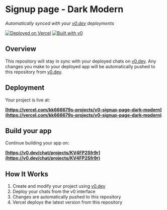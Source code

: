 # Signup page - Dark Modern

*Automatically synced with your [v0.dev](https://v0.dev) deployments*

[![Deployed on Vercel](https://img.shields.io/badge/Deployed%20on-Vercel-black?style=for-the-badge&logo=vercel)](https://vercel.com/kk666679s-projects/v0-signup-page-dark-modern)
[![Built with v0](https://img.shields.io/badge/Built%20with-v0.dev-black?style=for-the-badge)](https://v0.dev/chat/projects/KV4FP2Sfr9r)

## Overview

This repository will stay in sync with your deployed chats on [v0.dev](https://v0.dev).
Any changes you make to your deployed app will be automatically pushed to this repository from [v0.dev](https://v0.dev).

## Deployment

Your project is live at:

**[https://vercel.com/kk666679s-projects/v0-signup-page-dark-modern](https://vercel.com/kk666679s-projects/v0-signup-page-dark-modern)**

## Build your app

Continue building your app on:

**[https://v0.dev/chat/projects/KV4FP2Sfr9r](https://v0.dev/chat/projects/KV4FP2Sfr9r)**

## How It Works

1. Create and modify your project using [v0.dev](https://v0.dev)
2. Deploy your chats from the v0 interface
3. Changes are automatically pushed to this repository
4. Vercel deploys the latest version from this repository
